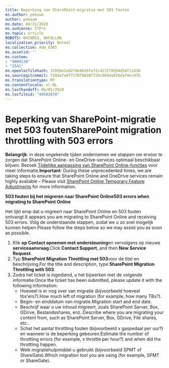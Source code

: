 ```yaml
---
title: Beperking van SharePoint-migratie met 503 fouten
ms.author: pebaum
author: pebaum
ms.date: 04/21/2020
ms.audience: ITPro
ms.topic: article
ROBOTS: NOINDEX, NOFOLLOW
localization_priority: Normal
ms.collection: Adm_O365
ms.assetid: ''
ms.custom:
- "9000136"
- "2541"
ms.openlocfilehash: 3705be1e82fde6620fef3c4272f0294d58f11d38
ms.sourcegitcommit: f28dafa0f727870038f72bc904da926daf4ec07b
ms.translationtype: MT
ms.contentlocale: nl-NL
ms.lasthandoff: 06/05/2020
ms.locfileid: "44582878"
---
```

# <a name="sharepoint-migration-throttling-with-503-errors"></a><span data-ttu-id="2aa86-102">Beperking van SharePoint-migratie met 503 fouten</span><span class="sxs-lookup"><span data-stu-id="2aa86-102">SharePoint migration throttling with 503 errors</span></span>

<span data-ttu-id="2aa86-103">**Belangrijk**: in deze ongekende tijden ondernemen we stappen om ervoor te zorgen dat SharePoint Online- en OneDrive-services optimaal beschikbaar blijven. Bezoek [Tijdelijke aanpassing van SharePoint Online-functies](https://aka.ms/ODSPAdjustments) voor meer informatie.</span><span class="sxs-lookup"><span data-stu-id="2aa86-103">**Important**: During these unprecedented times, we are taking steps to ensure that SharePoint Online and OneDrive services remain highly available – Please visit [SharePoint Online Temporary Feature Adjustments](https://aka.ms/ODSPAdjustments) for more information.</span></span>

<span data-ttu-id="2aa86-104">**503 fouten bij het migreren naar SharePoint Online**</span><span class="sxs-lookup"><span data-stu-id="2aa86-104">**503 errors when migrating to SharePoint Online**</span></span>

<span data-ttu-id="2aa86-105">Het lijkt erop dat u migreert naar SharePoint Online en 503 fouten ontvangt.</span><span class="sxs-lookup"><span data-stu-id="2aa86-105">It appears you are migrating to SharePoint Online and receiving 503 errors.</span></span> <span data-ttu-id="2aa86-106">Volg de onderstaande stappen, zodat we u zo snel mogelijk kunnen helpen.</span><span class="sxs-lookup"><span data-stu-id="2aa86-106">Please follow the steps below so we may assist you as soon as possible.</span></span> 

1. <span data-ttu-id="2aa86-107">Klik **op Contact opnemen met ondersteuning**en vervolgens op nieuwe **serviceaanvraag**.</span><span class="sxs-lookup"><span data-stu-id="2aa86-107">Click **Contact Support**, and then **New Service Request**.</span></span>
2. <span data-ttu-id="2aa86-108">Typ **SharePoint Migration Throttling met 503**voor de titel en beschrijving.</span><span class="sxs-lookup"><span data-stu-id="2aa86-108">For the title and description, type **SharePoint Migration Throttling with 503**.</span></span>
3. <span data-ttu-id="2aa86-109">Zodra het ticket is ingediend, u het bijwerken met de volgende informatie:</span><span class="sxs-lookup"><span data-stu-id="2aa86-109">Once the ticket has been submitted, please update it with the following information:</span></span>
    - <span data-ttu-id="2aa86-110">Hoeveel is er nog over van migratie (bijvoorbeeld hoeveel tbs'ers?).</span><span class="sxs-lookup"><span data-stu-id="2aa86-110">How much left of migration (for example, how many TBs?).</span></span>
    - <span data-ttu-id="2aa86-111">Begin- en einddatum van migratie.</span><span class="sxs-lookup"><span data-stu-id="2aa86-111">Migration start and end date.</span></span>
    - <span data-ttu-id="2aa86-112">Beschrijf waar u uw inhoud migreert, zoals SharePoint Server, Box, GDrive, Bestandsshares, enz..</span><span class="sxs-lookup"><span data-stu-id="2aa86-112">Describe where you are migrating your content from, such as SharePoint Server, Box, GDrive, File shares, etc..</span></span>
    - <span data-ttu-id="2aa86-113">Schat het aantal throttling fouten (bijvoorbeeld x gaspedaal per uur?) en wanneer is de beperking gebeuren.</span><span class="sxs-lookup"><span data-stu-id="2aa86-113">Estimate the number of throttling errors (for example, x throttle per hour?) and when did the throttling happen.</span></span>
    - <span data-ttu-id="2aa86-114">Welk migratiehulpmiddel u gebruikt (bijvoorbeeld SPMT of ShareGate).</span><span class="sxs-lookup"><span data-stu-id="2aa86-114">Which migration tool you are using (for example, SPMT or ShareGate).</span></span>


